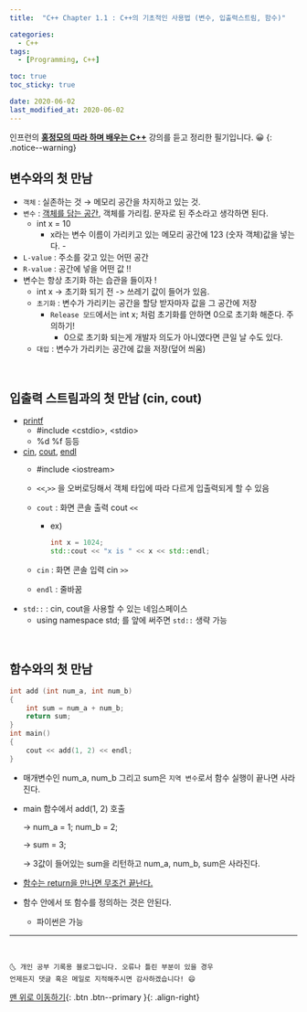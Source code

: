 ```yaml
---
title:  "C++ Chapter 1.1 : C++의 기초적인 사용법 (변수, 입출력스트림, 함수)" 

categories:
  - C++
tags:
  - [Programming, C++]

toc: true
toc_sticky: true

date: 2020-06-02
last_modified_at: 2020-06-02
---
```

인프런의 **<u>홍정모의 따라 하며 배우는 C++</u>** 강의를 듣고 정리한 필기입니다. 😀
{: .notice--warning}

## **변수**와의 첫 만남
- `객체` : 실존하는 것 → 메모리 공간을 차지하고 있는 것.
- `변수` : <u>객체를 담는 공간</u>, 객체를 가리킴. 문자로 된 주소라고 생각하면 된다.
    - int x = 10
        - x라는 변수 이름이 가리키고 있는 메모리 공간에 123 (숫자 객체)값을 넣는다. -
- `L-value` : 주소를 갖고 있는 어떤 공간
- `R-value` : 공간에 넣을 어떤 값 !!
- 변수는 항상 초기화 하는 습관을 들이자 !
    - int x → 초기화 되기 전 -> 쓰레기 값이 들어가 있음.
    - `초기화` : 변수가 가리키는 공간을 할당 받자마자 값을 그 공간에 저장
        - `Release 모드`에서는 int x; 처럼 초기화를 안하면 0으로 초기화 해준다. 주의하기!
            - 0으로 초기화 되는게 개발자 의도가 아니였다면 큰일 날 수도 있다.
    - `대입` : 변수가 가리키는 공간에 값을 저장(덮어 씌움)

<br>

## 입출력 스트림과의 첫 만남 (cin, cout)
- <u>printf</u> 
    - #include \<cstdio>, \<stdio>
    - %d %f 등등
- <u>cin</u>, <u>cout</u>, <u>endl</u>  
    - #include \<iostream>
    - `<<`,`>>` 을 오버로딩해서 객체 타입에 따라 다르게 입출력되게 할 수 있음
    - `cout` : 화면 콘솔 출력 cout `<<`
        - ex)

            ```cpp
            int x = 1024;
            std::cout << "x is " << x << std::endl;
            ```

    - `cin` : 화면 콘솔 입력 cin `>>`
    - `endl` : 줄바꿈
- `std::` : cin, cout을 사용할 수 있는 네임스페이스
    - using namespace std; 를 앞에 써주면 `std::` 생략 가능

<br>

## 함수와의 첫 만남
```cpp
int add (int num_a, int num_b)
{
	int sum = num_a + num_b;
	return sum;
}
int main()
{
	cout << add(1, 2) << endl;
}
```

- 매개변수인 num_a, num_b 그리고 sum은 `지역 변수`로서 함수 실행이 끝나면 사라진다.
- main 함수에서 add(1, 2) 호출

    → num_a = 1;  num_b = 2;

    → sum = 3;

    → 3값이 들어있는 sum을 리턴하고 num_a, num_b, sum은 사라진다.

- <u>함수는 return을 만나면 무조건 끝난다.</u>
- 함수 안에서 또 함수를 정의하는 것은 안된다.
    - 파이썬은 가능


***
<br>

    🌜 개인 공부 기록용 블로그입니다. 오류나 틀린 부분이 있을 경우 
    언제든지 댓글 혹은 메일로 지적해주시면 감사하겠습니다! 😄

[맨 위로 이동하기](#){: .btn .btn--primary }{: .align-right}
